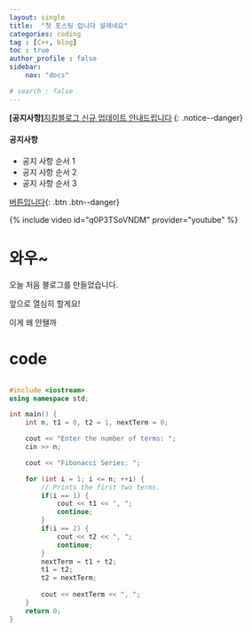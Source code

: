 ```yaml
---
layout: single
title:  "첫 포스팅 입니다 설레네요"
categories: coding
tag : [C++, blog]
toc : true
author_profile : false
sidebar:
    nav: "docs"

# search : false
---
```


**[공지사항]**[지킬블로그 신규 업데이트 안내드립니다](https://mmistakes.github.io/minimal-mistakes/docs/quick-start-guide/)
{:  .notice--danger}



<div class="notice--success">
<h4>공지사항</h4>
<ul>
    <li>공지 사항 순서 1</li>
    <li>공지 사항 순서 2</li>
    <li>공지 사항 순서 3</li>
</ul>
</div>




[버튼입니다](https://google.com){: .btn .btn--danger}


{% include video id="q0P3TSoVNDM" provider="youtube" %}


# 와우~


오늘 처음 블로그를 만들었습니다.

앞으로 열심히 할게요!

이게 왜 안됄까


# code

```c++

#include <iostream>
using namespace std;

int main() {
    int n, t1 = 0, t2 = 1, nextTerm = 0;

    cout << "Enter the number of terms: ";
    cin >> n;

    cout << "Fibonacci Series: ";

    for (int i = 1; i <= n; ++i) {
        // Prints the first two terms.
        if(i == 1) {
            cout << t1 << ", ";
            continue;
        }
        if(i == 2) {
            cout << t2 << ", ";
            continue;
        }
        nextTerm = t1 + t2;
        t1 = t2;
        t2 = nextTerm;
        
        cout << nextTerm << ", ";
    }
    return 0;
}

```
